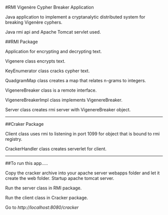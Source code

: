 #RMI Vigenère Cypher Breaker Application

Java application to implement a cryptanalytic distributed system for breaking Vigenère
cyphers.

Java rmi api and Apache Tomcat servlet used.

##RMI Package

Application for encrypting and decrypting text.

Vigenere class encrypts text.

KeyEnumerator class cracks cypher text.

QuadgramMap class creates a map that relates n-grams to integers.

VigenereBreaker class is a remote interface.

VigenereBreakerImpl class implements VigenereBreaker.

Server class creates rmi server with VigenereBreaker object.

******************************************************************
##Craker Package

Client class uses rmi to listening in port 1099 for object that is bound to rmi registry.

CrackerHandler class creates serverlet for client.

*****************************************************************
##To run this app.....

Copy the cracker archive into your apache server webapps folder and let it create the web folder. Startup apache tomcat server.

Run the server class in RMI package.

Run the client class in Cracker package.

Go to *http://localhost:8080/cracker*

